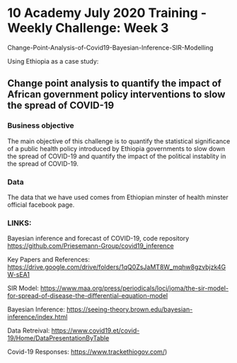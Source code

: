 # 10 Academy July 2020 Training - Weekly Challenge: Week 3
Change-Point-Analysis-of-Covid19-Bayesian-Inference-SIR-Modelling

Using Ethiopia as a case study:

## Change point analysis to quantify the impact of African government policy interventions to slow the spread of COVID-19
### Business objective
The main objective of this challenge is to quantify the statistical significance of a public health policy introduced by Ethiopia governments to slow down the spread of COVID-19 and quantify the impact of the political instablity in the spread of COVID-19.



### Data
The data that we have used comes from Ethiopian minster of health minster official facebook page.

### LINKS:
Bayesian inference and forecast of COVID-19, code repository https://github.com/Priesemann-Group/covid19_inference

Key Papers and References: https://drive.google.com/drive/folders/1qQ0ZsJaMT8W_mqhw8gzvbjzk4GW-sEA1

SIR Model: https://www.maa.org/press/periodicals/loci/joma/the-sir-model-for-spread-of-disease-the-differential-equation-model

Bayesian Inference: https://seeing-theory.brown.edu/bayesian-inference/index.html

Data Retreival: https://www.covid19.et/covid-19/Home/DataPresentationByTable

Covid-19 Responses: https://www.trackethiogov.com/)

